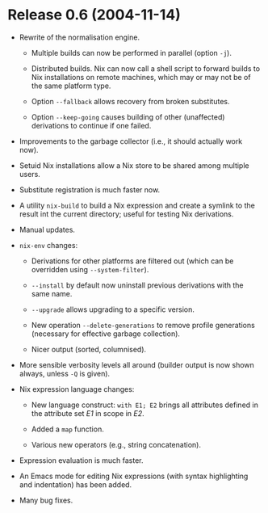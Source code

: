 # Release 0.6 (2004-11-14)

  - Rewrite of the normalisation engine.
    
      - Multiple builds can now be performed in parallel (option `-j`).
    
      - Distributed builds. Nix can now call a shell script to forward
        builds to Nix installations on remote machines, which may or may
        not be of the same platform type.
    
      - Option `--fallback` allows recovery from broken substitutes.
    
      - Option `--keep-going` causes building of other (unaffected)
        derivations to continue if one failed.

  - Improvements to the garbage collector (i.e., it should actually work
    now).

  - Setuid Nix installations allow a Nix store to be shared among
    multiple users.

  - Substitute registration is much faster now.

  - A utility `nix-build` to build a Nix expression and create a symlink
    to the result int the current directory; useful for testing Nix
    derivations.

  - Manual updates.

  - `nix-env` changes:
    
      - Derivations for other platforms are filtered out (which can be
        overridden using `--system-filter`).
    
      - `--install` by default now uninstall previous derivations with
        the same name.
    
      - `--upgrade` allows upgrading to a specific version.
    
      - New operation `--delete-generations` to remove profile
        generations (necessary for effective garbage collection).
    
      - Nicer output (sorted, columnised).

  - More sensible verbosity levels all around (builder output is now
    shown always, unless `-Q` is given).

  - Nix expression language changes:
    
      - New language construct: `with
                                                        E1;
                                                        E2` brings all attributes defined in the attribute set *E1* in
        scope in *E2*.
    
      - Added a `map` function.
    
      - Various new operators (e.g., string concatenation).

  - Expression evaluation is much faster.

  - An Emacs mode for editing Nix expressions (with syntax highlighting
    and indentation) has been added.

  - Many bug fixes.
